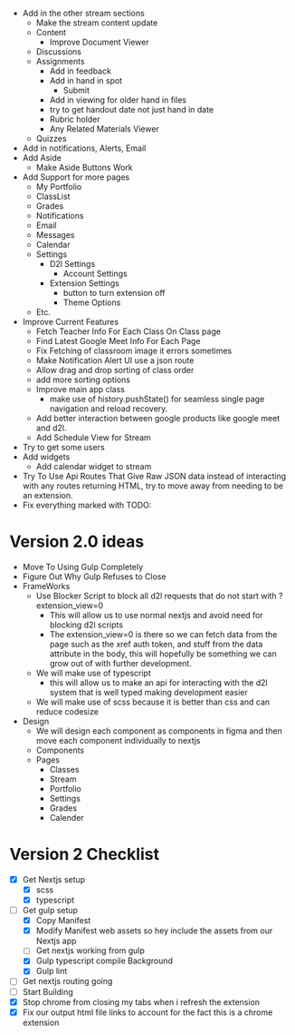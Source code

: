 + Add in the other stream sections
  + Make the stream content update
  + Content
    + Improve Document Viewer
  + Discussions
  + Assignments
    + Add in feedback
    + Add in hand in spot
      + Submit
    + Add in viewing for older hand in files
    + try to get handout date not just hand in date
    + Rubric holder
    + Any Related Materials Viewer
  + Quizzes
+ Add in notifications, Alerts, Email
+ Add Aside
  + Make Aside Buttons Work
+ Add Support for more pages
  + My Portfolio
  + ClassList
  + Grades
  + Notifications
  + Email
  + Messages
  + Calendar
  + Settings
    + D2l Settings
      + Account Settings
    + Extension Settings
      + button to turn extension off
      + Theme Options
  + Etc.
+ Improve Current Features
  + Fetch Teacher Info For Each Class On Class page
  + Find Latest Google Meet Info For Each Page
  + Fix Fetching of classroom image it errors sometimes
  + Make Notification Alert UI use a json route
  + Allow drag and drop sorting of class order
  + add more sorting options
  + Improve main app class
    + make use of history.pushState() for seamless single page navigation and reload recovery.
  + Add better interaction between google products like google meet and d2l.
  + Add Schedule View for Stream
+ Try to get some users
+ Add widgets
  + Add calendar widget to stream
+ Try To Use Api Routes That Give Raw JSON data instead of interacting with any routes returning HTML, try to move away from needing to be an extension.
+ Fix everything marked with TODO:

# Version 2.0 ideas
+ Move To Using Gulp Completely
+ Figure Out Why Gulp Refuses to Close
+ FrameWorks
  + Use Blocker Script to block all d2l requests that do not start with ?extension_view=0
    + This will allow us to use normal nextjs and avoid need for blocking d2l scripts
    + The extension_view=0 is there so we can fetch data from the page such as the xref auth token, and stuff from the data attribute in the body, this will hopefully be something we can grow out of with further development.
  + We will make use of typescript
    + this will allow us to make an api for interacting with the d2l system that is well typed making development easier
  + We will make use of scss because it is better than css and can reduce codesize
+ Design
  + We will design each component as components in figma and then move each component individually to nextjs
  + Components
  + Pages
    + Classes
    + Stream
    + Portfolio
    + Settings
    + Grades
    + Calender
# Version 2 Checklist
+ [x] Get Nextjs setup
  + [x] scss
  + [x] typescript
+ [ ] Get gulp setup
  + [x] Copy Manifest
  + [x] Modify Manifest web assets so hey include the assets from our Nextjs app
  + [ ] Get nextjs working from gulp
  + [x] Gulp typescript compile Background
  + [x] Gulp lint
+ [ ] Get nextjs routing going
+ [ ] Start Building
+ [x] Stop chrome from closing my tabs when i refresh the extension
+ [x] Fix our output html file links to account for the fact this is a chrome extension